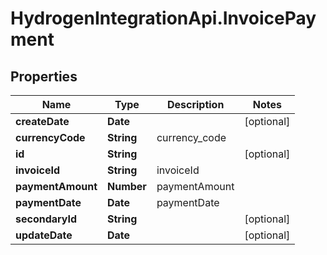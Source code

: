 # HydrogenIntegrationApi.InvoicePayment

## Properties
Name | Type | Description | Notes
------------ | ------------- | ------------- | -------------
**createDate** | **Date** |  | [optional] 
**currencyCode** | **String** | currency_code | 
**id** | **String** |  | [optional] 
**invoiceId** | **String** | invoiceId | 
**paymentAmount** | **Number** | paymentAmount | 
**paymentDate** | **Date** | paymentDate | 
**secondaryId** | **String** |  | [optional] 
**updateDate** | **Date** |  | [optional] 


